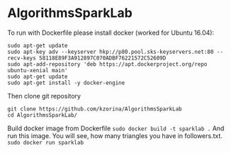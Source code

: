 # AlgorithmsSparkLab
To run with Dockerfile please install docker (worked for Ubuntu 16.04):
```
sudo apt-get update
sudo apt-key adv --keyserver hkp://p80.pool.sks-keyservers.net:80 --recv-keys 58118E89F3A912897C070ADBF76221572C52609D
sudo apt-add-repository 'deb https://apt.dockerproject.org/repo ubuntu-xenial main'
sudo apt-get update
sudo apt-get install -y docker-engine
```
Then clone git repository
```
git clone https://github.com/kzorina/AlgorithmsSparkLab
cd AlgorithmsSparkLab/
```
Build docker image from Dockerfile
```sudo docker build -t sparklab .```
And run this image. You will see, how many triangles you have in followers.txt.
``` sudo docker run sparklab ```
